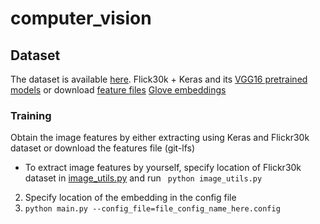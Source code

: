 # computer_vision

## Dataset
The dataset is available [here](https://drive.google.com/file/d/1v5HZtSFF0FH-5mr5sHHjabI51lDJFZjt/view?usp=sharing).
Flick30k + Keras and its [VGG16 pretrained models](https://github.com/fchollet/deep-learning-models) or download [feature files](https://drive.google.com/file/d/1_PteTR8vHF8kC9x1LYnW0b1q9A2ggAz3/view?usp=sharing)
[Glove embeddings](http://nlp.stanford.edu/data/glove.840B.300d.zip)

### Training
Obtain the image features by either extracting using Keras and Flickr30k dataset or download the features file (git-lfs)
   - To extract image features by yourself, specify location of Flickr30k dataset in [image_utils.py](bimpm/image_utils.py)
        and run ``` python image_utils.py```
2. Specify location of the embedding in the config file
3. ```python main.py --config_file=file_config_name_here.config```
